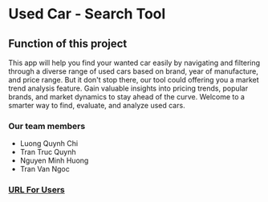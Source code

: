 # Used Car - Search Tool

## Function of this project
This app will help you find your wanted car easily by navigating and filtering through a diverse range of used cars based on brand, year of manufacture, and price range. But it don't stop there, our tool could offering you a market trend analysis feature. Gain valuable insights into pricing trends, popular brands, and market dynamics to stay ahead of the curve. Welcome to a smarter way to find, evaluate, and analyze used cars.

### Our team members
* Luong Quynh Chi
* Tran Truc Quynh
* Nguyen Minh Huong
* Tran Van Ngoc

### [URL For Users](https://projectmid2nhom7-1.streamlit.app/)
